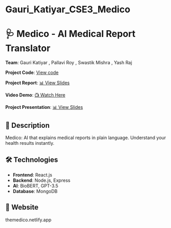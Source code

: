 # Gauri_Katiyar_CSE3_Medico
# 🩺 Medico - AI Medical Report Translator  
**Team**: Gauri Katiyar , Pallavi Roy , Swastik Mishra , Yash Raj 

**Project Code**: [ View code](Medico_Presentation.pptx)

**Project Report**: [📊 View Slides](Medico_Presentation.pptx)

**Video Demo**: [📺 Watch Here](link_to_video_in_repo) 

**Project Presentation**: [📊 View Slides](Medico_Presentation.pptx)

## 📝 Description  
Medico: AI that explains medical reports in plain language. Understand your health results instantly.

## 🛠 Technologies  
- **Frontend**: React.js  
- **Backend**: Node.js, Express  
- **AI**: BioBERT, GPT-3.5  
- **Database**: MongoDB  

## 🚀 Website
themedico.netlify.app
